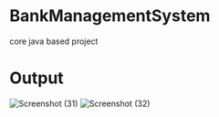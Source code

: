 # BankManagementSystem
core java based project
# Output
![Screenshot (31)](https://user-images.githubusercontent.com/118992053/204164565-c74cb1c1-6ac3-480e-aea3-0a433fe35681.png)
![Screenshot (32)](https://user-images.githubusercontent.com/118992053/204164576-720b9e18-8711-40ad-80bc-a5e8c7ca8eca.png)
